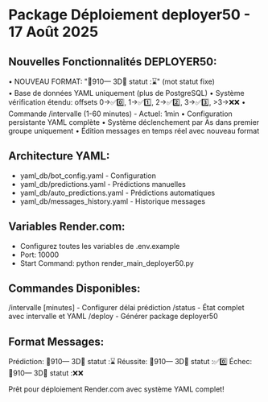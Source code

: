 # Package Déploiement deployer50 - 17 Août 2025

## Nouvelles Fonctionnalités DEPLOYER50:
• NOUVEAU FORMAT: "🔵910— 3D🔵 statut :⌛" (mot statut fixe)  
• Base de données YAML uniquement (plus de PostgreSQL)
• Système vérification étendu: offsets 0→✅0️⃣, 1→✅1️⃣, 2→✅2️⃣, 3→✅3️⃣, >3→❌❌
• Commande /intervalle (1-60 minutes) - Actuel: 1min
• Configuration persistante YAML complète
• Système déclenchement par As dans premier groupe uniquement
• Édition messages en temps réel avec nouveau format

## Architecture YAML:
- yaml_db/bot_config.yaml - Configuration
- yaml_db/predictions.yaml - Prédictions manuelles  
- yaml_db/auto_predictions.yaml - Prédictions automatiques
- yaml_db/messages_history.yaml - Historique messages

## Variables Render.com:
- Configurez toutes les variables de .env.example
- Port: 10000
- Start Command: python render_main_deployer50.py

## Commandes Disponibles:
/intervalle [minutes] - Configurer délai prédiction
/status - État complet avec intervalle et YAML
/deploy - Générer package deployer50

## Format Messages:
Prédiction: 🔵910— 3D🔵 statut :⌛
Réussite: 🔵910— 3D🔵 statut :✅0️⃣
Échec: 🔵910— 3D🔵 statut :❌❌

Prêt pour déploiement Render.com avec système YAML complet!